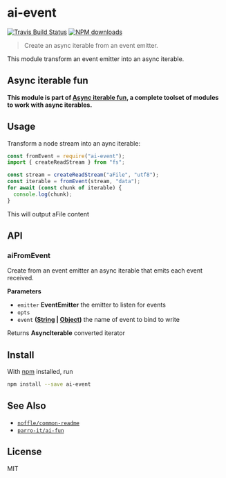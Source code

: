 # ai-event

[![Travis Build Status](https://img.shields.io/travis/parro-it/ai-event/master.svg)](http://travis-ci.org/parro-it/ai-event)
[![NPM downloads](https://img.shields.io/npm/dt/ai-event.svg)](https://npmjs.org/package/ai-event)

> Create an async iterable from an event emitter.

This module transform an event emitter into an async iterable.

## Async iterable fun

**This module is part of
[Async iterable fun](https://github.com/parro-it/ai-fun), a complete toolset of
modules to work with async iterables.**

## Usage

Transform a node stream into an aync iterable:

```js
const fromEvent = require("ai-event");
import { createReadStream } from "fs";

const stream = createReadStream("aFile", "utf8");
const iterable = fromEvent(stream, "data");
for await (const chunk of iterable) {
  console.log(chunk);
}
```

This will output aFile content

## API

<!-- Generated by documentation.js. Update this documentation by updating the source code. -->

### aiFromEvent

Create from an event emitter an async iterable that emits
each event received.

**Parameters**

-   `emitter` **EventEmitter** the emitter to listen for events
-   `opts`  
-   `event` **([String](https://developer.mozilla.org/docs/Web/JavaScript/Reference/Global_Objects/String) \| [Object](https://developer.mozilla.org/docs/Web/JavaScript/Reference/Global_Objects/Object))** the name of event to bind to write

Returns **AsyncIterable** converted iterator

## Install

With [npm](https://npmjs.org/) installed, run

```bash
npm install --save ai-event
```

## See Also

-   [`noffle/common-readme`](https://github.com/noffle/common-readme)
-   [`parro-it/ai-fun`](https://github.com/parro-it/ai-fun)

## License

MIT
